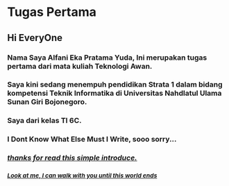 
# Tugas Pertama
## Hi EveryOne

### Nama Saya Alfani Eka Pratama Yuda, Ini merupakan tugas pertama dari mata kuliah Teknologi Awan.
### Saya kini sedang menempuh pendidikan Strata 1 dalam bidang kompetensi Teknik Informatika di Universitas Nahdlatul Ulama Sunan Giri Bojonegoro.
### Saya dari kelas TI 6C.

### I Dont Know What Else Must I Write, sooo sorry...
### <ins>_thanks for read this simple introduce._</ins>
###
###
###
### <sup><ins>_Look at me, I can walk with you until this world ends_</ins></sup>
